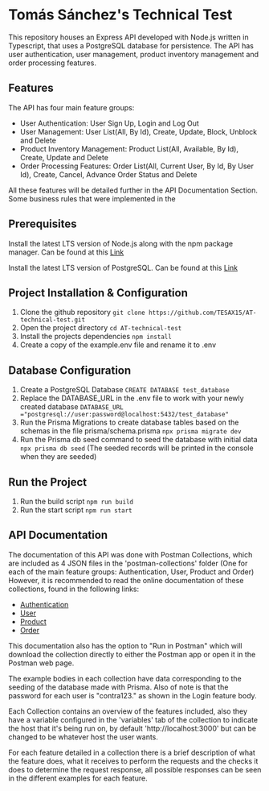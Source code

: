 Tomás Sánchez's Technical Test 
=========
This repository houses an Express API developed with Node.js written in Typescript, that uses a PostgreSQL database for persistence.
The API has user authentication, user management, product inventory management and order processing features.

Features
---------
The API has four main feature groups:

- User Authentication: User Sign Up, Login and Log Out
- User Management: User List(All, By Id), Create, Update, Block, Unblock and Delete
- Product Inventory Management: Product List(All, Available, By Id), Create, Update and Delete
- Order Processing Features: Order List(All, Current User, By Id, By User Id), Create, Cancel, Advance Order Status and Delete

All these features will be detailed further in the API Documentation Section.
Some business rules that were implemented in the 

Prerequisites
---------
Install the latest LTS version of Node.js along with the npm package manager. Can be found at this [Link](https://nodejs.org/en)

Install the latest LTS version of PostgreSQL. Can be found at this [Link](https://www.enterprisedb.com/downloads/postgres-postgresql-downloads)

Project Installation & Configuration
---------
1) Clone the github repository `git clone https://github.com/TESAX15/AT-technical-test.git`
2) Open the project directory `cd AT-technical-test`
3) Install the projects dependencies `npm install`
4) Create a copy of the example.env file and rename it to .env

Database Configuration
---------
1) Create a PostgreSQL Database `CREATE DATABASE test_database`
2) Replace the DATABASE_URL in the .env file to work with your newly created database `DATABASE_URL ="postgresql://user:password@localhost:5432/test_database"`
3) Run the Prisma Migrations to create database tables based on the schemas in the file prisma/schema.prisma `npx prisma migrate dev`
4) Run the Prisma db seed command to seed the database with initial data `npx prisma db seed` (The seeded records will be printed in the console when they are seeded)

Run the Project
---------
1) Run the build script `npm run build`
2) Run the start script `npm run start`

API Documentation
---------
The documentation of this API was done with Postman Collections, which are included as 4 JSON files in the 'postman-collections' folder (One for each of the main feature groups: Authentication, User, Product and Order)
However, it is recommended to read the online documentation of these collections, found in the following links:

- [Authentication](https://documenter.getpostman.com/view/21428321/2sA3dsnE4C)
- [User](https://documenter.getpostman.com/view/21428321/2sA3dsnE8X)
- [Product](https://documenter.getpostman.com/view/21428321/2sA3dsnE4G)
- [Order](https://documenter.getpostman.com/view/21428321/2sA3dsnE4F)

This documentation also has the option to "Run in Postman" which will download the collection directly to either the Postman app or open it in the Postman web page.

The example bodies in each collection have data corresponding to the seeding of the database made with Prisma. Also of note is that the password for each user is "contra123." as shown in the Login feature body.

Each Collection contains an overview of the features included, also they have a variable configured in the 'variables' tab of the collection to indicate the host that it's being run on, by default 'http://localhost:3000' but can be changed to be whatever host the user wants.

For each feature detailed in a collection there is a brief description of what the feature does, what it receives to perform the requests and the checks it does to determine the request response, all possible responses can be seen in the different examples for each feature.
